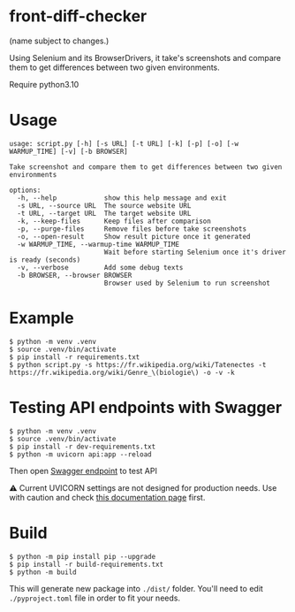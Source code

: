 # front-diff-checker
(name subject to changes.)

Using Selenium and its BrowserDrivers, it take's screenshots and compare them to get differences between two given environments.

Require python3.10

# Usage

```shell
usage: script.py [-h] [-s URL] [-t URL] [-k] [-p] [-o] [-w WARMUP_TIME] [-v] [-b BROWSER]

Take screenshot and compare them to get differences between two given environments

options:
  -h, --help            show this help message and exit
  -s URL, --source URL  The source website URL
  -t URL, --target URL  The target website URL
  -k, --keep-files      Keep files after comparison
  -p, --purge-files     Remove files before take screenshots
  -o, --open-result     Show result picture once it generated
  -w WARMUP_TIME, --warmup-time WARMUP_TIME
                        Wait before starting Selenium once it's driver is ready (seconds)
  -v, --verbose         Add some debug texts
  -b BROWSER, --browser BROWSER
                        Browser used by Selenium to run screenshot
```

# Example

```shell
$ python -m venv .venv
$ source .venv/bin/activate
$ pip install -r requirements.txt
$ python script.py -s https://fr.wikipedia.org/wiki/Tatenectes -t https://fr.wikipedia.org/wiki/Genre_\(biologie\) -o -v -k
```

# Testing API endpoints with Swagger

```shell
$ python -m venv .venv
$ source .venv/bin/activate
$ pip install -r dev-requirements.txt
$ python -m uvicorn api:app --reload
```

Then open [Swagger endpoint](http://127.0.0.1/docs/) to test API

:warning: Current UVICORN settings are not designed for production needs.
Use with caution and check [this documentation page](https://www.uvicorn.org/deployment/) first.

# Build

```shell
$ python -m pip install pip --upgrade
$ pip install -r build-requirements.txt
$ python -m build
```

This will generate new package into `./dist/` folder.
You'll need to edit `./pyproject.toml` file in order to fit your needs.
